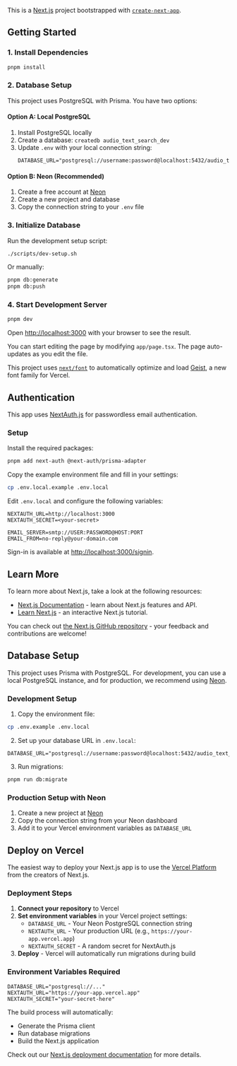 This is a [Next.js](https://nextjs.org) project bootstrapped with [`create-next-app`](https://nextjs.org/docs/app/api-reference/cli/create-next-app).

## Getting Started

### 1. Install Dependencies

```bash
pnpm install
```

### 2. Database Setup

This project uses PostgreSQL with Prisma. You have two options:

#### Option A: Local PostgreSQL
1. Install PostgreSQL locally
2. Create a database: `createdb audio_text_search_dev`
3. Update `.env` with your local connection string:
   ```env
   DATABASE_URL="postgresql://username:password@localhost:5432/audio_text_search_dev"
   ```

#### Option B: Neon (Recommended)
1. Create a free account at [Neon](https://neon.tech)
2. Create a new project and database
3. Copy the connection string to your `.env` file

### 3. Initialize Database

Run the development setup script:

```bash
./scripts/dev-setup.sh
```

Or manually:

```bash
pnpm db:generate
pnpm db:push
```

### 4. Start Development Server

```bash
pnpm dev
```

Open [http://localhost:3000](http://localhost:3000) with your browser to see the result.

You can start editing the page by modifying `app/page.tsx`. The page auto-updates as you edit the file.

This project uses [`next/font`](https://nextjs.org/docs/app/building-your-application/optimizing/fonts) to automatically optimize and load [Geist](https://vercel.com/font), a new font family for Vercel.

## Authentication

This app uses [NextAuth.js](https://next-auth.js.org) for passwordless email authentication.

### Setup

Install the required packages:

```bash
pnpm add next-auth @next-auth/prisma-adapter
```

Copy the example environment file and fill in your settings:

```bash
cp .env.local.example .env.local
```

Edit `.env.local` and configure the following variables:

```env
NEXTAUTH_URL=http://localhost:3000
NEXTAUTH_SECRET=<your-secret>

EMAIL_SERVER=smtp://USER:PASSWORD@HOST:PORT
EMAIL_FROM=no-reply@your-domain.com
```

Sign-in is available at [http://localhost:3000/signin](http://localhost:3000/signin).

## Learn More

To learn more about Next.js, take a look at the following resources:

- [Next.js Documentation](https://nextjs.org/docs) - learn about Next.js features and API.
- [Learn Next.js](https://nextjs.org/learn) - an interactive Next.js tutorial.

You can check out [the Next.js GitHub repository](https://github.com/vercel/next.js) - your feedback and contributions are welcome!

## Database Setup

This project uses Prisma with PostgreSQL. For development, you can use a local PostgreSQL instance, and for production, we recommend using [Neon](https://neon.tech).

### Development Setup

1. Copy the environment file:
```bash
cp .env.example .env.local
```

2. Set up your database URL in `.env.local`:
```env
DATABASE_URL="postgresql://username:password@localhost:5432/audio_text_search"
```

3. Run migrations:
```bash
pnpm run db:migrate
```

### Production Setup with Neon

1. Create a new project at [Neon](https://neon.tech)
2. Copy the connection string from your Neon dashboard
3. Add it to your Vercel environment variables as `DATABASE_URL`

## Deploy on Vercel

The easiest way to deploy your Next.js app is to use the [Vercel Platform](https://vercel.com/new?utm_medium=default-template&filter=next.js&utm_source=create-next-app&utm_campaign=create-next-app-readme) from the creators of Next.js.

### Deployment Steps

1. **Connect your repository** to Vercel
2. **Set environment variables** in your Vercel project settings:
   - `DATABASE_URL` - Your Neon PostgreSQL connection string
   - `NEXTAUTH_URL` - Your production URL (e.g., `https://your-app.vercel.app`)
   - `NEXTAUTH_SECRET` - A random secret for NextAuth.js
3. **Deploy** - Vercel will automatically run migrations during build

### Environment Variables Required

```env
DATABASE_URL="postgresql://..."
NEXTAUTH_URL="https://your-app.vercel.app"
NEXTAUTH_SECRET="your-secret-here"
```

The build process will automatically:
- Generate the Prisma client
- Run database migrations
- Build the Next.js application

Check out our [Next.js deployment documentation](https://nextjs.org/docs/app/building-your-application/deploying) for more details.
